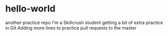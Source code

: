 # hello-world
another practice repo
I'm a Skillcrush student getting a bit of extra practice in Git
Adding more lines to practice pull requests to the master
